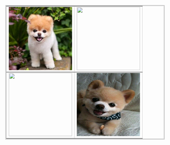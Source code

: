 <table style="border:3px #cccccc solid;" cellpadding="10" border='1'>
<tr>
	<td><img src="james.jpg" width="200" height="200"></td>
	<td><img src="james1.jpg" width="200" height="200"></td>
</tr>
<tr>
	<td><img src="james2.jpg" width="200" height="200"></td>
	<td><img src="james3.jpg" width="200" height="200"></td>
</tr>

</table>
